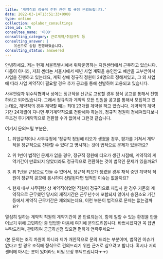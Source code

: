```yaml
---
title: '계약직의 정규직 전환 관련 법 규정 문의드립니다.'
date: 2022-03-14T13:51:33+0900
type: online
collection: eplabor_consultings
item_id: 179
consultee_name: '이OO'
consulting_category: 근로계약/취업규칙 등
consulting_answer: |
    유선으로 상담 진행하였습니다.
consulting_status: answered
---
```


안녕하세요. 저는 현재 서울특별시에서 위탁운영하는 지원센터에서 근무하고 있습니다.
다름이 아니라, 저희 센터는 서울시에서 매년 사업 계획을 승인받고 예산을 교부받아서 사업을 진행하고 있는데요,
계획 상에 정규직 정원이 24명으로 정해져있고, 그 외 사업에 따라 사업 계약직이 필요할 경우 추가 공고를 통해 선발하여 고용되고 있습니다.

사무편람과 위수탁협약서 상에는 정규직을 신규로 고용할 경우 정식 공고를 통해서 진행하라고 되어있습니다.
그래서 정규직과 계약직 모든 인원을 공고를 통해서 모집하고 있는데요,
계약직의 경우 계약할 때는 최대 23개월 계약을 하고 있습니다.
계약직의 계약기간 24개월이 지나면 무기계약직으로 전환해야 하는데, 정규직 정원이 정해져있다보니 무조건 무기계약직으로 전환할 수가 없어서 그런것 같습니다.

여기서 문의드릴 부분은,

1. 취업규칙이나 사무규정에 &#039;정규직 정원에 티오가 생겼을 경우, 평가를 거쳐서 계약직을 정규직으로 전환할 수 있다&#039;고 명시하는 것이 법적으로 문제가 있을까요?

2. 위 1번이 법적인 문제가 없을 경우, 정규직 정원에 티오가 생긴 시점에, 계약직의 계약기간이 만료되지 않았더라도 정규직으로 전환하는 것이 법적인 문제가 있을까요?

3. 위 1번을 규정으로 만들 수 없어서, 정규직 티오가 생겼을 경우 재직 중인 계약직 직원이 정규직 공모에 응시하여 선발된다면 법적인 이슈는 없을까요?

4. 현재 내부 사무편람 상 계약직이었던 직원이 정규직으로 재입사 한 경우 기존의 계약직으로 근무했던 당시의 재직기간은 근무년수에 포함되지 않아서 승진소요 기간 등에서 계약직 근무기간은 제외되는데요, 이런 부분이 법적으로 문제는 없는걸까요?


열심히 일하는 계약직 직원의 계약기간이 곧 만료되는데, 함께 일할 수 있는 환경을 만들어보기 위해 고민하던 중 답답한 마음에 여기에 문의드려봅니다.
바쁘시겠지만 꼭 답변 부탁드리며, 관련하여 궁금하신점 있으면 편하게 연락주세요^^

(본 문의는 조직 차원이 아니라 제가 개인적으로 문의 드리는 부분이며, 법적인 이슈가 없다고 할 경우 조직에 정식으로 건의드리기 위한 근거로 삼으려고 합니다. 혹시나 저희 센터에 아시는 분이 있더라도 비밀 보장 부탁드립니다ㅜㅜ)
